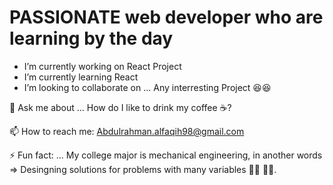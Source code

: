 # PASSIONATE web developer who are learning by the day 



- I’m currently working on React Project
- I’m currently learning React
- I’m looking to collaborate on ... Any interresting Project :laughing::satisfied:

💬 Ask me about ... How do I like to drink my coffee :coffee:?

📫 How to reach me: Abdulrahman.alfaqih98@gmail.com

⚡ Fun fact: ... My college major is mechanical engineering, in another words => Desingning solutions for problems with many variables :mechanic: :technologist:. 
